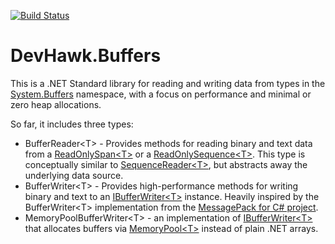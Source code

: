 [![Build Status](https://devhawk.visualstudio.com/Public/_apis/build/status/devhawk.DevHawk.Buffers?branchName=master)](https://devhawk.visualstudio.com/Public/_build/latest?definitionId=21&branchName=master)

# DevHawk.Buffers

This is a .NET Standard library for reading and writing data from types in the
[System.Buffers](https://docs.microsoft.com/en-us/dotnet/api/system.buffers)
namespace, with a focus on performance and minimal or zero heap allocations.

So far, it includes three types:

* BufferReader\<T> - Provides methods for reading binary and text data from a
  [ReadOnlySpan\<T>](https://docs.microsoft.com/en-us/dotnet/api/system.readonlyspan-1)
  or a [ReadOnlySequence\<T>](https://docs.microsoft.com/en-us/dotnet/api/system.buffers.readonlysequence-1).
  This type is conceptually similar to [SequenceReader\<T>](https://docs.microsoft.com/en-us/dotnet/api/system.buffers.sequencereader-1),
  but abstracts away the underlying data source.
* BufferWriter\<T> - Provides high-performance methods for writing binary and text to an
  [IBufferWriter\<T>](https://docs.microsoft.com/en-us/dotnet/api/system.buffers.ibufferwriter-1) instance.
  Heavily inspired by the BufferWriter\<T> implementation from the
  [MessagePack for C# project](https://github.com/neuecc/MessagePack-CSharp).
* MemoryPoolBufferWriter\<T> - an implementation of [IBufferWriter\<T>](https://docs.microsoft.com/en-us/dotnet/api/system.buffers.ibufferwriter-1)
  that allocates buffers via [MemoryPool\<T>](https://docs.microsoft.com/en-us/dotnet/api/system.buffers.memorypool-1)
  instead of plain .NET arrays.
